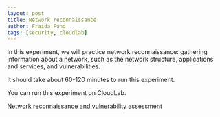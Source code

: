 ```yaml
---
layout: post
title: Network reconnaissance
author: Fraida Fund
tags: [security, cloudlab]
---
```


In this experiment, we will practice network reconnaissance: gathering information about a network, such as the network structure, applications and services, and vulnerabilities.

It should take about 60-120 minutes to run this experiment.

You can run this experiment on CloudLab.

[Network reconnaissance and vulnerability assessment](https://witestlab.poly.edu/blog/network-reconnaissance-and-vulnerability-assessment/)
